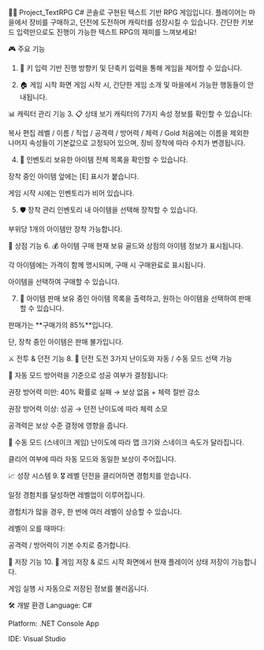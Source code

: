 🧙‍♂️ Project_TextRPG
C# 콘솔로 구현된 텍스트 기반 RPG 게임입니다.
플레이어는 마을에서 장비를 구매하고, 던전에 도전하며 캐릭터를 성장시킬 수 있습니다.
간단한 키보드 입력만으로도 진행이 가능한 텍스트 RPG의 재미를 느껴보세요!

🎮 주요 기능
1. 🔑 키 입력 기반 진행
방향키 및 단축키 입력을 통해 게임을 제어할 수 있습니다.

2. 🏠 게임 시작 화면
게임 시작 시, 간단한 게임 소개 및 마을에서 가능한 행동들이 안내됩니다.

📊 캐릭터 관리 기능
3. 📋 상태 보기
캐릭터의 7가지 속성 정보를 확인할 수 있습니다:

복사
편집
레벨 / 이름 / 직업 / 공격력 / 방어력 / 체력 / Gold
처음에는 이름을 제외한 나머지 속성들이 기본값으로 고정되어 있으며,
장비 장착에 따라 수치가 변경됩니다.

4. 🎒 인벤토리
보유한 아이템 전체 목록을 확인할 수 있습니다.

장착 중인 아이템 앞에는 [E] 표시가 붙습니다.

게임 시작 시에는 인벤토리가 비어 있습니다.

5. 🛡️ 장착 관리
인벤토리 내 아이템을 선택해 장착할 수 있습니다.

부위당 1개의 아이템만 장착 가능합니다.

🛒 상점 기능
6. 💰 아이템 구매
현재 보유 골드와 상점의 아이템 정보가 표시됩니다.

각 아이템에는 가격이 함께 명시되며, 구매 시 구매완료로 표시됩니다.

아이템을 선택하여 구매할 수 있습니다.

7. 💸 아이템 판매
보유 중인 아이템 목록을 출력하고, 원하는 아이템을 선택하여 판매할 수 있습니다.

판매가는 **구매가의 85%**입니다.

단, 장착 중인 아이템은 판매 불가입니다.

⚔️ 전투 & 던전 기능
8. 🏰 던전 도전
3가지 난이도와 자동 / 수동 모드 선택 가능

🔁 자동 모드
방어력을 기준으로 성공 여부가 결정됩니다:

권장 방어력 미만: 40% 확률로 실패 → 보상 없음 + 체력 절반 감소

권장 방어력 이상: 성공 → 던전 난이도에 따라 체력 소모

공격력은 보상 수준 결정에 영향을 줍니다.

🐍 수동 모드 (스네이크 게임)
난이도에 따라 맵 크기와 스네이크 속도가 달라집니다.

클리어 여부에 따라 자동 모드와 동일한 보상이 주어집니다.

📈 성장 시스템
9. 🎖️ 레벨
던전을 클리어하면 경험치를 얻습니다.

일정 경험치를 달성하면 레벨업이 이루어집니다.

경험치가 많을 경우, 한 번에 여러 레벨이 상승할 수 있습니다.

레벨이 오를 때마다:

공격력 / 방어력이 기본 수치로 증가합니다.

💾 저장 기능
10. 📁 게임 저장 & 로드
시작 화면에서 현재 플레이어 상태 저장이 가능합니다.

게임 실행 시 자동으로 저장된 정보를 불러옵니다.

🛠️ 개발 환경
Language: C#

Platform: .NET Console App

IDE: Visual Studio

